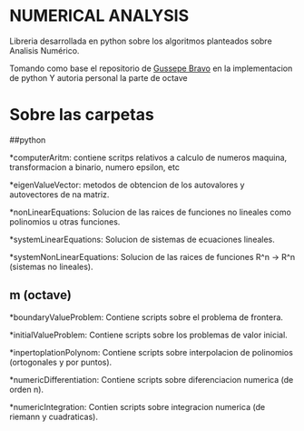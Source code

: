 # NUMERICAL ANALYSIS

Libreria desarrollada en python sobre los algoritmos planteados sobre Analisis Numérico.

Tomando como base el repositorio de [Gussepe Bravo](https://github.com/gusseppe/NumericalAnalysis) en la implementacion de python Y autoria personal la parte de octave

# Sobre las carpetas

##python

*computerAritm: contiene scritps relativos a calculo de numeros maquina, transformacion a binario, numero epsilon, etc

*eigenValueVector: metodos de obtencion de los autovalores y autovectores de na matriz.

*nonLinearEquations: Solucion de las raices de funciones no lineales como polinomios u otras funciones.

*systemLinearEquations: Solucion de sistemas de ecuaciones lineales.

*systemNonLinearEquations: Solucion de las raices de funciones R^n -> R^n (sistemas no lineales).


## m (octave)

*boundaryValueProblem: Contiene scripts sobre el problema de frontera.

*initialValueProblem: Contiene scripts sobre los problemas de valor inicial.

*inpertoplationPolynom: Contiene scripts sobre interpolacion de polinomios (ortogonales y por puntos).

*numericDifferentiation: Contiene scripts sobre diferenciacion numerica (de orden n).

*numericIntegration: Contien scripts sobre integracion numerica (de riemann y cuadraticas).



